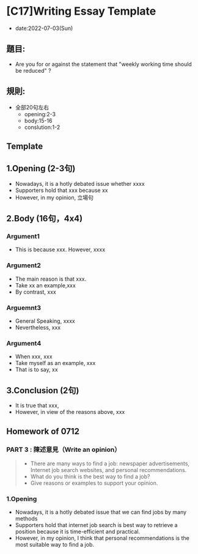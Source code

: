 # [C17]Writing Essay Template

* date:2022-07-03(Sun)

## 題目:

* Are you for or against the statement that "weekly working time should be reduced" ?

## 規則:
* 全部20句左右
    * opening:2-3
    * body:15-16
    * conslution:1-2


## Template

## 1.Opening (2-3句)
* Nowadays, it is a hotly debated issue whether xxxx
* Supporters hold that xxx because xx
* However, in my opinion, 立場句

## 2.Body (16句，4x4)

### Argument1
* This is because xxx. However, xxxx

### Argument2
* The main reason is that xxx.
* Take xx an example,xxx
* By contrast, xxx

### Arguemnt3
* General Speaking, xxxx
* Nevertheless, xxx

### Argument4
* When xxx, xxx
* Take myself as an example, xxx
* That is to say, xx

## 3.Conclusion (2句)
* It is true that xxx,
* However, in view of the reasons above, xxx

## Homework of 0712

### PART 3 : 陳述意見（Write an opinion）

> * There are many ways to find a job: 
> newspaper advertisements, 
Internet job search websites, 
and personal recommendations. 
> * What do you think is the best way to find a job? 
> * Give reasons or examples to support your opinion.

### 1.Opening

* Nowadays, it is a hotly debated issue that we can find jobs by many methods
* Supporters hold that  internet job search is best way to retrieve a position because it is time-efficient and practical.
* However, in my opinion, I think that personal recommendations is the most suitable way to find a job.


